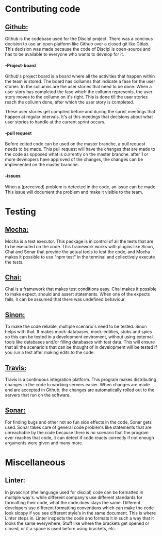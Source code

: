 # Contributing code
## [Github:](https://github.com)
Github is the codebase used for the Discipl project. There was a concious decision to use an open platform like Github over a closed git like Gitlab. This decision was made because the code of Discipl is open-source and has to be available to everyone who wants to develop for it.

#### -Project-board
Github's project board is a board where all the activities that happen within the team is stored. The board has collumns that indicate a fase for the user stories. In the collumns are the user stories that need to be done. When a user story has completed the fase which the collumn represents, the user story moves to the collumn on it's right. This is done till the user stories reach the collumn done, after which the user story is completed.

These user stories get compiled before and during the sprint meetings that happen at regular intervals. It's at this meetings that decisions about what user stories to handle at the current sprint occurs.

#### -pull request
Before edited code can be used on the master branche, a pull request needs to be made. This pull request will have the changes that are made to the code as opposed what is currently on the master branche. after 1 or more developers have approved of the changes, the changes can be implemented on the master branche.

#### -issues
When a (preceived) problem is detected in the code, an issue can be made. This issue will document the problem and make it visible to the team.

# Testing
## [Mocha:](https://mochajs.org/)
Mocha is a test executor. This package is in control of all the tests that are to be executed on the code. This framework works with plugins like Sinon, Chai and Sonar that provide the actual tools to test the code, and Mocha makes it possible to use "npm test" in the terminal and collectively execute the tests.

## [Chai:](https://www.chaijs.com/)
Chai is a framework that makes test conditions easy. Chai makes it possible to make expect, should and assert statements. When one of the expects fails, it can be assumed that there was undefined behaviour.

## [Sinon:](https://sinonjs.org/)
To make the code reliable, multiple scenario's need to be tested. Sinon helps with that. It makes mock-databases, mock-entities, stubs and spies so this can be tested in a development enviroment, without using external tools like databases and/or filling databases with test data. This will ensure that all the scenario's that can be thought of in development will be tested if you run a test after making edits to the code.

## [Travis:](https://travis-ci.org/)
Travis is a continuous integration platform. This program makes distributing changes in the code to working servers easier. When changes are made and are accepted in Github, the changes are automatically rolled out to the servers that run on the software.

## [Sonar:](https://www.sonarsource.com/products/codeanalyzers/sonarjs.html)
For finding bugs and other not so fun side effects in the code, Sonar gets used. Sonar takes care of general code problems like statements that are unreachable by the code because there is no scenario that the program ever reaches that code, it can detect if code reacts correctly if not enough arguments were given and many more.

# Miscellaneous
## Linter:
In javascript (the language used for discipl) code can be formatted in multiple way's. while different company's use different standards for formatting their code, what the code does stays the same. Different developers use different formatting conventions which can make the code look sloppy if you see different style's in the same document. This is where Linter steps in. Linter inspects the code and formats it in such a way that it looks the same everywhere. Stuff like where the brackets get opened or closed, or if a space is used before using brackets, etc.
